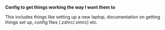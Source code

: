 **Config to get things working the way I want them to**

This includes things like setting up a new laptop, documentation on getting things set up, config files (.zshrc/.vimrc) etc.
